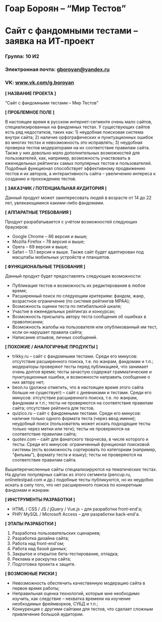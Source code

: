 # Гоар Бороян – “Мир Тестов”
# Сайт с фандомными тестами – заявка на ИТ-проект

### Группа: 10 И2
### Электронная почта: gboroyan@yandex.ru
### VK: www.vk.com/g.boroyan


**[ НАЗВАНИЕ ПРОЕКТА ]**

“Сайт с фандомными тестами – Мир Тестов”

**[ ПРОБЛЕМНОЕ ПОЛЕ ]**

В настоящее время в русском интернет-сегменте очень мало сайтов, специализированных на фандомных тестах. У существующих сайтов есть ряд недостатков, таких как: 1) неудобная поисковая система внутри сайта; 2) наличие орфографических и пунктуационных ошибок во многих тестах и невозможность это исправлять; 3) неудобная проверка тестов модераторами на их соответствие правилам сайта. Также у них довольно мало дополнительных возможностей для пользователей, как, например, возможность участвовать в еженедельных рейтингах самых популярных тестов и пользователей. Подобный функционал способствует эффективному продвижению тестов и их авторов, а интерактивность сайта – увеличению интереса к созданию и прохождению тестов.

**[ ЗАКАЗЧИК / ПОТЕНЦИАЛЬНАЯ АУДИТОРИЯ ]**

Данный продукт может заинтересовать людей в возрасте от 14 до 22 лет, увлекающимися какими-либо фандомами.

**[ АППАРАТНЫЕ ТРЕБОВАНИЯ ]** 

Продукт разрабатывается с учётом возможностей следующих браузеров: 
* Google Chrome – 86 версия и выше; 
* Mozilla Firefox – 78 версия и выше; 
* Opera – 69 версия и выше; 
* Safari – 13.1 версия и выше. 
Также сайт будет адаптирован под масштабы мобильных устройств и планшетов.

**[ ФУНКЦИОНАЛЬНЫЕ ТРЕБОВАНИЯ ]**

Данный продукт будет предоставлять следующие возможности:
* Публикация тестов и возможность их редактирования в любое время;
* Расширенный поиск по следующим критериям: фандом, жанр, возрастное ограничение (по системе рейтингов MPAA);
* Возможность оценки теста по пятибалльной шкале;
* Участие в еженедельных рейтингах и конкурсах;
* Возможность присылать автору теста сообщения об ошибках в правописании;
* Возможность жалобы на пользователя или опубликованный им тест, если он нарушает правила сайта;
* Написание отзывов, личных сообщений.

**[ ПОХОЖИЕ / АНАЛОГИЧНЫЕ ПРОДУКТЫ ]**

* trikky.ru – сайт с фандомными тестами. Среди его минусов: отсутствие расширенного поиска, т.е. по жанрам, фандомам и т.п.; модераторы проверяют тесты перед публикацией, что занимает очень долгое время; тесты зачастую содержат грамматические и пунктуационные ошибки, и возможности направить сообщение о них автору нет;
* beon.ru (должна отметить, что в настоящее время этого сайта больше не существует) – сайт с дневниками и тестами. Среди его минусов: отсутствие расширенного поиска, т.е. по жанрам, фандомам и т.п.; тесты не проверяются на соответствие правилам сайта; отсутствие рейтинга для тестов.
* quizico.ru – сайт с фандомными тестами. Среди его минусов: наличие только одного формата теста (через ввод имени); неудобный поиск (пользователь может искать подходящие тесты только через метки или теги); тесты не проверяются на соответствие правилам сайта;
* quotev.com – сайт для фанатского творчесва, в числе которого и тесты. Среди его минусов: ограниченный функционал поисковой системы (есть возможность сортировать по категориам (например, "фильмы"), формату теста и языку); тесты не проверяются на соответствие правилам сайта.

Вышеперечисленные сайты специализируются на тематических тестах. На других популярных сайтах из этого сегмента (pencup.ru, onlinetestpad.com и др.) подобные тесты публикуются, но их неудобно искать в силу того, что нет расширенного поиска по конкретным фандомам и жанрам.


**[ ИНСТРУМЕНТЫ РАЗРАБОТКИ ]**

*	HTML / CSS / JS / jQuery / Vue.js – для разработки front-end'a;
* PHP/ MySQL / Microsoft Access – для разработки back-end'a.

**[ ЭТАПЫ РАЗРАБОТКИ ]**

1) Разработка пользовательских сценариев;
2) Разработка дизайна сайта;
3) Работа над front-end'ом;
4) Работа над базой данных;
5) Закрытое и открытое бета-тестирование, отладка;
6) Реклама и раскрутка сайта;
7) Подготовка проекта к защите.

**[ ВОЗМОЖНЫЕ РИСКИ ]**

*	Невозможность обеспечить качественную модерацию сайта в первое время работы;
*	Неправильная оценка технологий, которые мне необходимо изучить, как следствие – нехватка времени на изучение необходимых фреймворков, СУБД и т.п.;
* Конкуренция с другими сайтами для тестов, что сделает сложным привлечение большой аудитории.
